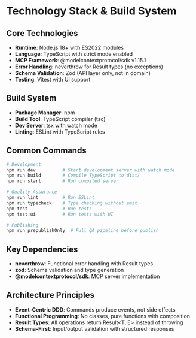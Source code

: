 # Technology Stack & Build System

## Core Technologies

- **Runtime**: Node.js 18+ with ES2022 modules
- **Language**: TypeScript with strict mode enabled
- **MCP Framework**: @modelcontextprotocol/sdk v1.15.1
- **Error Handling**: neverthrow for Result types (no exceptions)
- **Schema Validation**: Zod (API layer only, not in domain)
- **Testing**: Vitest with UI support

## Build System

- **Package Manager**: npm
- **Build Tool**: TypeScript compiler (tsc)
- **Dev Server**: tsx with watch mode
- **Linting**: ESLint with TypeScript rules

## Common Commands

```bash
# Development
npm run dev          # Start development server with watch mode
npm run build        # Compile TypeScript to dist/
npm run start        # Run compiled server

# Quality Assurance  
npm run lint         # Run ESLint
npm run typecheck    # Type checking without emit
npm test             # Run tests
npm test:ui          # Run tests with UI

# Publishing
npm run prepublishOnly  # Full QA pipeline before publish
```

## Key Dependencies

- **neverthrow**: Functional error handling with Result types
- **zod**: Schema validation and type generation
- **@modelcontextprotocol/sdk**: MCP server implementation

## Architecture Principles

- **Event-Centric DDD**: Commands produce events, not side effects
- **Functional Programming**: No classes, pure functions with composition
- **Result Types**: All operations return Result<T, E> instead of throwing
- **Schema-First**: Input/output validation with structured responses